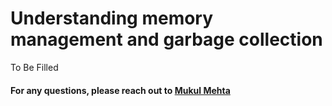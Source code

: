 # Understanding memory management and garbage collection 


To Be Filled


#### For any questions, please reach out to [Mukul Mehta](mailto:mukul.csiitkgp@gmail.com)
